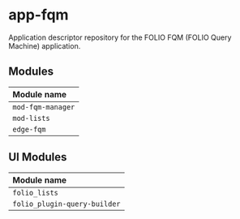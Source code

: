 # app-fqm
Application descriptor repository for the FOLIO FQM (FOLIO Query Machine) application.

## Modules

| Module name           |
|:----------------------|
| `mod-fqm-manager`     |
| `mod-lists`           |
| `edge-fqm`            |

## UI Modules

| Module name                   |
|:------------------------------|
| `folio_lists`                 |
| `folio_plugin-query-builder`  |

